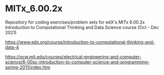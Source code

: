 # MITx_6.00.2x
Repository for coding exercises/problem sets for edX's MITx 6.00.2x Introduction to Computational Thinking and Data Science course (Oct - Dec 2021)

https://www.edx.org/course/introduction-to-computational-thinking-and-data-4

https://ocw.mit.edu/courses/electrical-engineering-and-computer-science/6-00sc-introduction-to-computer-science-and-programming-spring-2011/index.htm
